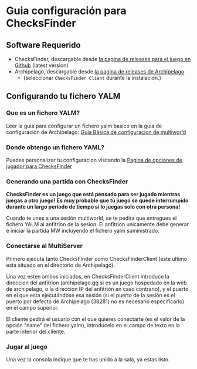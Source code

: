 # Guia configuración para ChecksFinder

## Software Requerido

- ChecksFinder, descargable desde [la pagina de releases para el juego en Github](https://github.com/jonloveslegos/ChecksFinder/releases) (latest version)
- Archipelago, descargable desde [la pagina de releases de Archipelago](https://github.com/ArchipelagoMW/Archipelago/releases)
    - (seleccionar `ChecksFinder Client` durante la instalacion.)

## Configurando tu fichero YALM

### Que es un fichero YALM?

Leer la guia para configurar un fichero yalm basico en la guia de configuración de Archipelago: [Guia Básica de configuracion de multiworld](/tutorial/archipelago/setup/es)

### Donde obtengo un fichero YAML?

Puedes personalizar tu configuracion visitando la [Pagina de opciones de jugador para ChecksFinder](/games/ChecksFinder/player-settings)

### Generando una partida con ChecksFinder

**ChecksFinder es un juego que está pensado para ser jugado mientras juegas a otro juego! Es muy probable que tu juego se quede interrumpido durante un largo periodo de tiempo si lo juegas solo con otra persona!**

Cuando te unes a una sesión multiworld, se te pedira que entregues el fichero YALM al anfitrion de la sesion. El anfitrion unicamente debe generar e iniciar la partida MW incluyendo el fichero yalm suministrado.

### Conectarse al MultiServer

Primero ejecuta tanto ChecksFinder como ChecksFinderClient (este ultimo esta situado en el directorio de Archipelago).

Una vez esten ambos iniciados, en ChecksFinderClient introduce la direccion del anfitrion (archipelago.gg si es un juego hospedado en la web de archipelago, o la direccion IP del anfitrión en caso contrario), y el puerto en el que esta ejecutándose esa sesión (si el puerto de la sesión es el puerto por defecto de Archipelago (38281) no es necesario especificarlo) en el campo superior.

El cliente pedirá el usuario con el que quieres conectarte (es el valor de la opción "name" del fichero yalm), introdúcelo en el campo de texto en la parte inferior del cliente.

### Jugar al juego

Una vez la consola indique que te has unido a la sala, ya estas listo.
